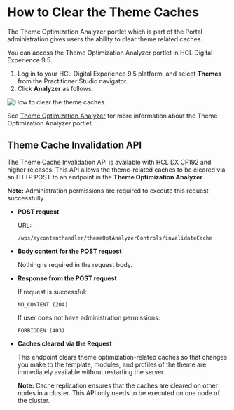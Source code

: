 # How to Clear the Theme Caches

The Theme Optimization Analyzer portlet which is part of the Portal administration gives users the ability to clear theme related caches.

You can access the Theme Optimization Analyzer portlet in HCL Digital Experience 9.5.

1.  Log in to your HCL Digital Experience 9.5 platform, and select **Themes** from the Practitioner Studio navigator.
2.  Click **Analyzer** as follows:

![How to clear the theme caches.](../images/Clear_the_theme_caches.png)

See [Theme Optimization Analyzer](../dev-theme/themeopt_an_analyzer.md) for more information about the Theme Optimization Analyzer portlet.

## Theme Cache Invalidation API

The Theme Cache Invalidation API is available with HCL DX CF192 and higher releases. This API allows the theme-related caches to be cleared via an HTTP POST to an endpoint in the **Theme Optimization Analyzer**.

**Note:** Administration permissions are required to execute this request successfully.

-   **POST request**

    URL:

    ```
    /wps/mycontenthandler/themeOptAnalyzerControls/invalidateCache
    ```

-   **Body content for the POST request**

    Nothing is required in the request body.

-   **Response from the POST request**

    If request is successful:

    ```
    NO_CONTENT (204)
    ```

    If user does not have administration permissions:

    ```
    FORBIDDEN (403)
    ```

-   **Caches cleared via the Request**

    This endpoint clears theme optimization-related caches so that changes you make to the template, modules, and profiles of the theme are immediately available without restarting the server.

    **Note:** Cache replication ensures that the caches are cleared on other nodes in a cluster. This API only needs to be executed on one node of the cluster.



